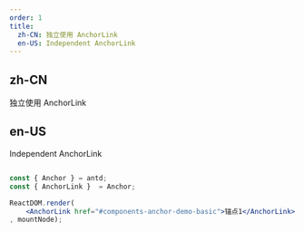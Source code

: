 ```yaml
---
order: 1
title:
  zh-CN: 独立使用 AnchorLink
  en-US: Independent AnchorLink
---
```


## zh-CN

独立使用 AnchorLink

## en-US

Independent AnchorLink

```jsx

const { Anchor } = antd;
const { AnchorLink }  = Anchor;

ReactDOM.render(
    <AnchorLink href="#components-anchor-demo-basic">锚点1</AnchorLink>
, mountNode);
```